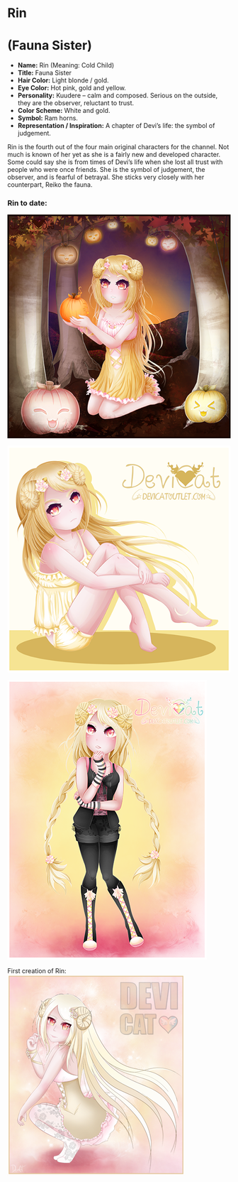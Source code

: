 # Rin
# (Fauna Sister)

* **Name:** Rin (Meaning: Cold Child)
* **Title:** Fauna Sister
* **Hair Color:** Light blonde / gold.
* **Eye Color:** Hot pink, gold and yellow.
* **Personality:** Kuudere – calm and composed. Serious on the outside,
  they are the observer, reluctant to trust.
* **Color Scheme:** White and gold.
* **Symbol:** Ram horns.
* **Representation / Inspiration:** A chapter of Devi’s life: the symbol
  of judgement.

Rin is the fourth out of the four main original characters for the channel.
Not much is known of her yet as she is a fairly new and developed character.
Some could say she is from times of Devi’s life when she lost all trust with
people who were once friends. She is the symbol of judgement, the observer,
and is fearful of betrayal. She sticks very closely with her counterpart,
Reiko the fauna.

### Rin to date:

![Autumn Rin](img/rin_autumn.png)

![Sitting Study ­– Rin](img/rin_sitting.png)

![Rin in casual springwear](img/rin_casualwear.png)

First creation of Rin:<br>
![Rin](img/rin.png)
